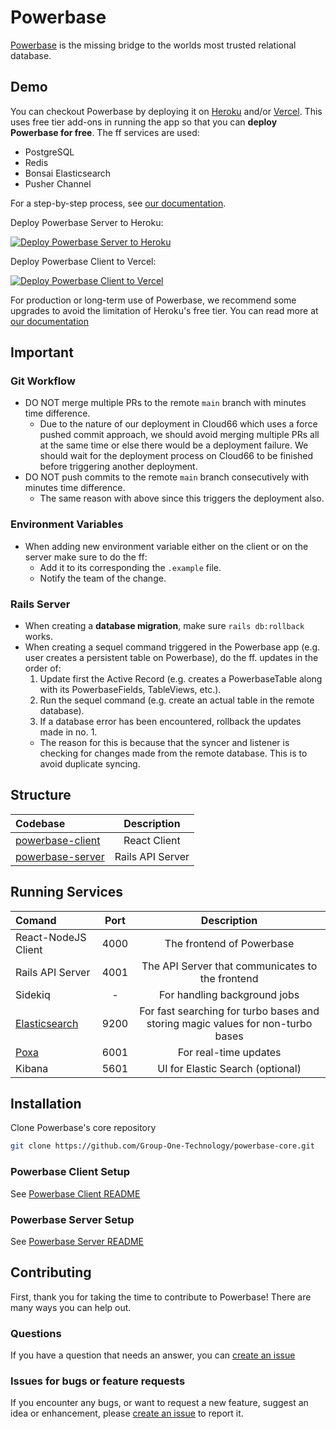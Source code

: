 # Powerbase

[Powerbase](https://trypowerbase.com) is the missing bridge to the worlds most trusted relational database.

## Demo

You can checkout Powerbase by deploying it on [Heroku](https://heroku.com) and/or [Vercel](https://vercel.com). This uses free tier add-ons in running the app so that you can **deploy Powerbase for free**. The ff services are used:
- PostgreSQL
- Redis
- Bonsai Elasticsearch
- Pusher Channel

For a step-by-step process, see [our documentation](https://powerbase.notaku.site/deploying-powerbase-to-heroku-vercel-b7f58fd8c5c14fd8871814c9e880f311).

Deploy Powerbase Server to Heroku:

[![Deploy Powerbase Server to Heroku](https://www.herokucdn.com/deploy/button.svg)](https://dashboard.heroku.com/new?button-url=https%3A%2F%2Fgithub.com%2FGroup-One-Technology%2Fpowerbase-server-heroku&template=https%3A%2F%2Fgithub.com%2FGroup-One-Technology%2Fpowerbase-server-heroku)

Deploy Powerbase Client to Vercel:

[![Deploy Powerbase Client to Vercel](https://vercel.com/button)](https://vercel.com/new/clone?repository-url=https%3A%2F%2Fgithub.com%2FGroup-One-Technology%2Fpowerbase-core%2Ftree%2Fmain%2Fpowerbase-client&env=API,PUSHER_KEY,ENABLE_LISTENER&envDescription=If%20you're%20following%20the%20Heroku-Vercel%20deployment%20for%20this%2C%20the%20API%20and%20PUSHER_KEY%20can%20be%20found%20on%20the%20Heroku%20powerbase%20server%20app.%20You%20may%20want%20to%20checkout%20the%20documentation%20for%20more%20info.&envLink=https%3A%2F%powerbase.notaku.site%deploying-powerbase-to-heroku-vercel-b7f58fd8c5c14fd8871814c9e880f311&project-name=powerbase-client)

For production or long-term use of Powerbase, we recommend some upgrades to avoid the limitation of Heroku's free tier. You can read more at [our documentation](https://powerbase.notaku.site/deploying-powerbase-to-heroku-vercel-b7f58fd8c5c14fd8871814c9e880f311)

## Important

### Git Workflow
- DO NOT merge multiple PRs to the remote `main` branch  with minutes time difference.
   - Due to the nature of our deployment in Cloud66 which uses a force pushed commit approach, we should avoid merging multiple PRs all at the same time or else there would be a deployment failure. We should wait for the deployment process on Cloud66 to be finished before triggering another deployment.
- DO NOT push commits to the remote `main` branch consecutively with minutes time difference.
  - The same reason with above since this triggers the deployment also.

### Environment Variables
- When adding new environment variable either on the client or on the server make sure to do the ff:
  - Add it to its corresponding the `.example` file.
  - Notify the team of the change.

### Rails Server
- When creating a **database migration**, make sure `rails db:rollback` works.
- When creating a sequel command triggered in the Powerbase app (e.g. user creates a persistent table on Powerbase), do the ff. updates in the order of:
  1. Update first the Active Record (e.g. creates a PowerbaseTable along with its PowerbaseFields, TableViews, etc.).
  2. Run the sequel command (e.g. create an actual table in the remote database).
  3. If a database error has been encountered, rollback the updates made in no. 1.
  - The reason for this is because that the syncer and listener is checking for changes made from the remote database. This is to avoid duplicate syncing.

## Structure

| Codebase                             |      Description      |
| :----------------------------------- | :-------------------: |
| [powerbase-client](powerbase-client) |     React Client      |
| [powerbase-server](powerbase-server) |   Rails API Server    |


## Running Services
| Comand                     | Port  |     Description    |
| :------------------------- | :---: |:----------------: |
| React-NodeJS Client        | 4000  | The frontend of Powerbase |
| Rails API Server           | 4001  | The API Server that communicates to the frontend |
| Sidekiq                    |  -    | For handling background jobs |
| [Elasticsearch](https://www.elastic.co/) | 9200  | For fast searching for turbo bases and storing magic values for non-turbo bases |
| [Poxa](https://github.com/edgurgel/poxa) | 6001  | For real-time updates |
| Kibana                     | 5601  | UI for Elastic Search (optional) |

## Installation

Clone Powerbase's core repository

```bash
git clone https://github.com/Group-One-Technology/powerbase-core.git
```

### Powerbase Client Setup

See [Powerbase Client README](powerbase-client/README.md)

### Powerbase Server Setup


See [Powerbase Server README](powerbase-server/README.md)

## Contributing

First, thank you for taking the time to contribute to Powerbase! There are many ways you can help out.

### Questions

If you have a question that needs an answer, you can [create an issue](https://docs.github.com/en/github/managing-your-work-on-github/creating-an-issue)

### Issues for bugs or feature requests

If you encounter any bugs, or want to request a new feature, suggest an idea or enhancement, please [create an issue](https://docs.github.com/en/github/managing-your-work-on-github/creating-an-issue) to report it.

